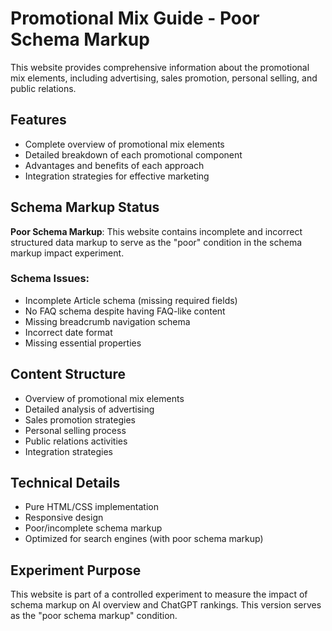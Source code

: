 # Promotional Mix Guide - Poor Schema Markup

This website provides comprehensive information about the promotional mix elements, including advertising, sales promotion, personal selling, and public relations.

## Features

- Complete overview of promotional mix elements
- Detailed breakdown of each promotional component
- Advantages and benefits of each approach
- Integration strategies for effective marketing

## Schema Markup Status

**Poor Schema Markup**: This website contains incomplete and incorrect structured data markup to serve as the "poor" condition in the schema markup impact experiment.

### Schema Issues:
- Incomplete Article schema (missing required fields)
- No FAQ schema despite having FAQ-like content
- Missing breadcrumb navigation schema
- Incorrect date format
- Missing essential properties

## Content Structure

- Overview of promotional mix elements
- Detailed analysis of advertising
- Sales promotion strategies
- Personal selling process
- Public relations activities
- Integration strategies

## Technical Details

- Pure HTML/CSS implementation
- Responsive design
- Poor/incomplete schema markup
- Optimized for search engines (with poor schema markup)

## Experiment Purpose

This website is part of a controlled experiment to measure the impact of schema markup on AI overview and ChatGPT rankings. This version serves as the "poor schema markup" condition. 
